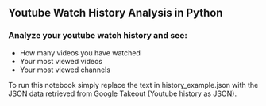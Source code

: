 ## Youtube Watch History Analysis in Python
### Analyze your youtube watch history and see:

- How many videos you have watched
- Your most viewed videos
- Your most viewed channels

To run this notebook simply replace the text in history_example.json with the JSON data retrieved from Google Takeout (Youtube history as JSON).
